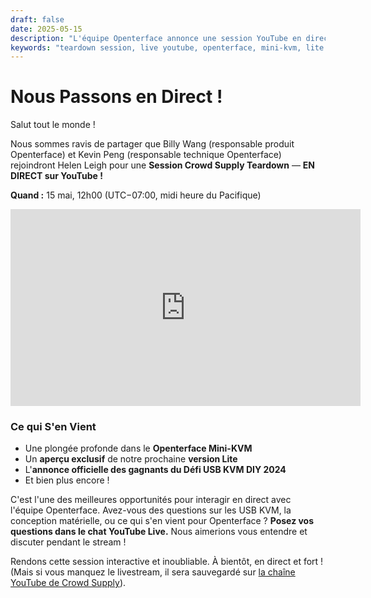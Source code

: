 ```yaml
---
draft: false
date: 2025-05-15
description: "L'équipe Openterface annonce une session YouTube en direct avec Crowd Supply Teardown, présentant une plongée profonde dans le Mini-KVM, un aperçu exclusif de la version Lite, et l'annonce des gagnants du Défi USB KVM DIY 2024."
keywords: "teardown session, live youtube, openterface, mini-kvm, lite version, usb kvm, diy challenge, crowd supply, billy wang, kevin peng, helen leigh"
---
```


# Nous Passons en Direct !

Salut tout le monde !

Nous sommes ravis de partager que Billy Wang (responsable produit Openterface) et Kevin Peng (responsable technique Openterface) rejoindront Helen Leigh pour une **Session Crowd Supply Teardown** — **EN DIRECT sur YouTube !**

**Quand :** 15 mai, 12h00 (UTC−07:00, midi heure du Pacifique)

<iframe width="560" height="315" src="https://www.youtube.com/embed/Tp4f_uxEo6E?si=IvgSfYIVd1f5Tikr" title="YouTube video player" frameborder="0" allow="accelerometer; autoplay; clipboard-write; encrypted-media; gyroscope; picture-in-picture; web-share" referrerpolicy="strict-origin-when-cross-origin" allowfullscreen></iframe>

### Ce qui S'en Vient

* Une plongée profonde dans le **Openterface Mini-KVM**
* Un **aperçu exclusif** de notre prochaine **version Lite**
* L'**annonce officielle des gagnants du Défi USB KVM DIY 2024**
* Et bien plus encore !

C'est l'une des meilleures opportunités pour interagir en direct avec l'équipe Openterface. Avez-vous des questions sur les USB KVM, la conception matérielle, ou ce qui s'en vient pour Openterface ? **Posez vos questions dans le chat YouTube Live.** Nous aimerions vous entendre et discuter pendant le stream !

Rendons cette session interactive et inoubliable.
À bientôt, en direct et fort ! (Mais si vous manquez le livestream, il sera sauvegardé sur [la chaîne YouTube de Crowd Supply](https://www.youtube.com/channel/UCEy6epGOpSspDO09v4IPRAw)).
